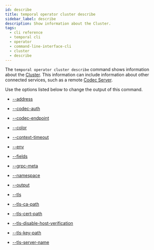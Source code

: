 ```yaml
---
id: describe
title: temporal operator cluster describe
sidebar_label: describe
description: Show information about the Cluster.
tags:
  - cli reference
  - temporal cli
  - operator
  - command-line-interface-cli
  - cluster
  - describe
---
```


The `temporal operator cluster describe` command shows information about the [Cluster](/concepts/what-is-a-temporal-cluster).
This information can include information about other connected services, such as a remote [Codec Server](/concepts/what-is-a-codec-server).

Use the options listed below to change the output of this command.

- [--address](/cli/cmd-options/address)

- [--codec-auth](/cli/cmd-options/codec-auth)

- [--codec-endpoint](/cli/cmd-options/codec-endpoint)

- [--color](/cli/cmd-options/color)

- [--context-timeout](/cli/cmd-options/context-timeout)

- [--env](/cli/cmd-options/env)

- [--fields](/cli/cmd-options/fields)

- [--grpc-meta](/cli/cmd-options/grpc-meta)

- [--namespace](/cli/cmd-options/namespace)

- [--output](/cli/cmd-options/output)

- [--tls](/cli/cmd-options/tls)

- [--tls-ca-path](/cli/cmd-options/tls-ca-path)

- [--tls-cert-path](/cli/cmd-options/tls-cert-path)

- [--tls-disable-host-verification](/cli/cmd-options/tls-disable-host-verification)

- [--tls-key-path](/cli/cmd-options/tls-key-path)

- [--tls-server-name](/cli/cmd-options/tls-server-name)
